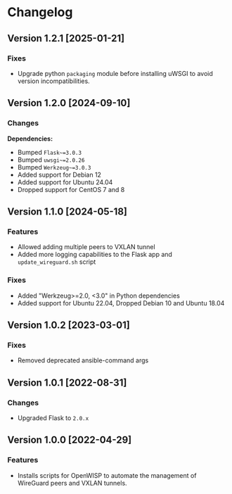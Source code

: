 # Changelog

## Version 1.2.1 [2025-01-21]

### Fixes

- Upgrade python `packaging` module before
  installing uWSGI to avoid version incompatibilities.

## Version 1.2.0 [2024-09-10]

### Changes

**Dependencies:**

- Bumped `Flask~=3.0.3`
- Bumped `uwsgi~=2.0.26`
- Bumped `Werkzeug~=3.0.3`
- Added support for Debian 12
- Added support for Ubuntu 24.04
- Dropped support for CentOS 7 and 8

## Version 1.1.0 [2024-05-18]

### Features

- Allowed adding multiple peers to VXLAN tunnel
- Added more logging capabilities to the Flask app
  and `update_wireguard.sh` script

### Fixes

- Added "Werkzeug>=2.0, <3.0" in Python dependencies
- Added support for Ubuntu 22.04, Dropped Debian 10 and Ubuntu 18.04

## Version 1.0.2 [2023-03-01]

### Fixes

- Removed deprecated ansible-command args

## Version 1.0.1 [2022-08-31]

### Changes

- Upgraded Flask to `2.0.x`

## Version 1.0.0 [2022-04-29]

### Features

- Installs scripts for OpenWISP to automate the management of
  WireGuard peers and VXLAN tunnels.
